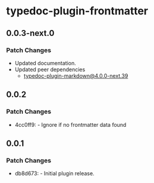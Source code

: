 # typedoc-plugin-frontmatter

## 0.0.3-next.0

### Patch Changes

- Updated documentation.
- Updated peer dependencies
  - typedoc-plugin-markdown@4.0.0-next.39

## 0.0.2

### Patch Changes

- 4cc0ff9: - Ignore if no frontmatter data found

## 0.0.1

### Patch Changes

- db8d673: - Initial plugin release.
